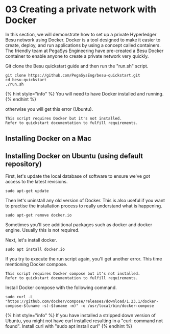 # 03 Creating a private network with Docker

In this section, we will demonstrate how to set up a private Hyperledger Besu network using Docker. Docker is a tool designed to make it easier to create, deploy, and run applications by using a concept  called containers. The friendly team at PegaSys Engineering have pre-created a Besu Docker container to enable anyone to create a private network very quickly.

Git clone the Besu quickstart guide and then run the "run.sh" script.

```text
git clone https://github.com/PegaSysEng/besu-quickstart.git
cd besu-quickstart
./run.sh
```

{% hint style="info" %}
You will need to have Docker installed and running.
{% endhint %}

otherwise you will get this error \(Ubuntu\).

```text
This script requires Docker but it's not installed.
Refer to quickstart documentation to fulfill requirements.
```

## Installing Docker on a Mac

## Installing  Docker on Ubuntu \(using default repository\)

First, let's update the local database of software to ensure we've got access to the latest revisions.

```text
sudo apt-get update
```

Then let's uninstall any old version of Docker. This is also useful if you want to practise the installation process to really understand what is happening. 

```text
sudo apt-get remove docker.io
```

Sometimes you'll see additional packages such as docker and docker engine. Usually this is not required. 

Next, let's install docker.

```text
sudo apt install docker.io
```

If you try to execute the run script again, you'll get another error. This time mentioning Docker compose.

```text
This script requires Docker compose but it's not installed.
Refer to quickstart documentation to fulfill requirements.
```

Install Docker compose with the following command. 

```text
sudo curl -L "https://github.com/docker/compose/releases/download/1.23.1/docker-compose-$(uname -s)-$(uname -m)" -o /usr/local/bin/docker-compose
```

{% hint style="info" %}
If you have installed a stripped down version of Ubuntu, you might not have curl installed resulting in a "curl: command not found". Install curl with "sudo apt install curl"
{% endhint %}

